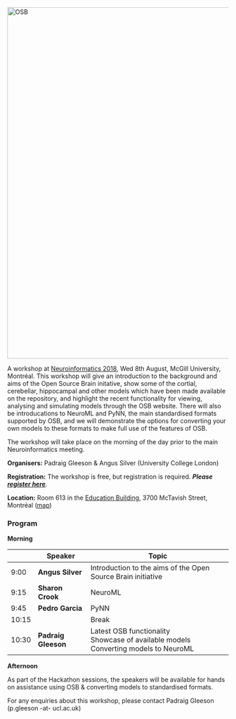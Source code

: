 

<img alt="OSB" src="https://raw.githubusercontent.com/OpenSourceBrain/OSB_Documentation/master/resources/images/osb2018.png" width="800"/>

A workshop at [Neuroinformatics 2018](http://www.neuroinformatics2018.org), Wed 8th August, McGill University, Montréal. This workshop will give an introduction to the background and aims of the Open Source Brain initative, show some of the cortial, cerebellar, hippocampal and other models which have been made available on the repository, and highlight the recent functionality for viewing, analysing and simulating models through the OSB website. There will also be introducations to NeuroML and PyNN, the main standardised formats supported by OSB, and we will demonstrate the options for converting your own models to these formats to make full use of the features of OSB.

The workshop will take place on the morning of the day prior to the main Neuroinformatics meeting.

**Organisers:** Padraig Gleeson & Angus Silver (University College London)

**Registration:** The workshop is free, but registration is required. _**Please [register here](https://www.eventbrite.com/e/open-source-brain-workshop-2018-tickets-46115287065)**_.

**Location:** Room 613 in the [Education Building](http://virtualcampustour.mcgill.ca/en/details/18/education-building), 3700 McTavish Street, Montréal ([map](https://www.google.com/maps/place/Education+Building/@45.5042713,-73.58032,20.36z/data=!4m5!3m4!1s0x4cc91a38e84fa7bb:0x497c892c6508dfa4!8m2!3d45.5044013!4d-73.5804096))
 
### Program

**Morning**

| | Speaker | Topic |
| --- | ------------- | ------------- |
| 9:00 | **Angus Silver** | Introduction to the aims of the Open Source Brain initiative |
| 9:15 | **Sharon Crook** | NeuroML |
| 9:45 | **Pedro Garcia** | PyNN |
| 10:15 | | Break |
| 10:30 | **Padraig Gleeson** | Latest OSB functionality <br/> Showcase of available models<br/> Converting models to NeuroML |


**Afternoon**

As part of the Hackathon sessions, the speakers will be available for hands on assistance using OSB & converting models to standardised formats. 


For any enquiries about this workshop, please contact Padraig Gleeson (p.gleeson -at- ucl.ac.uk)

